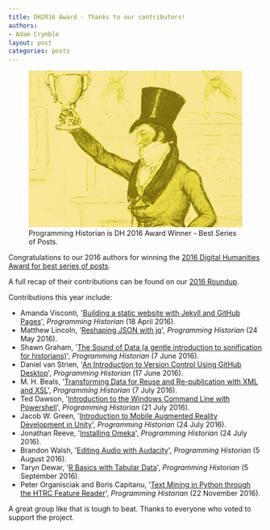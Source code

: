 ```yaml
---
title: DH2016 Award - Thanks to our contributors!
authors:
- Adam Crymble
layout: post
categories: posts
---
```


<p><figure><a href="/posts/dh-award-2016"><img src="/images/dh-awards-2016/dh-award-2016.png" alt=""/></a><figcaption>
    Programming Historian is DH 2016 Award Winner - Best Series of Posts.</figcaption></figure></p>

Congratulations to our 2016 authors for winning the [2016 Digital Humanities Award for best series of posts](http://dhawards.org/dhawards2016/results/).

A full recap of their contributions can be found on our [2016 Roundup](/posts/twenty-sixteen-review).

Contributions this year include:

- Amanda Visconti, '[Building a static website with Jekyll and GitHub Pages](/lessons/building-static-sites-with-jekyll-github-pages)', *Programming Historian* (18 April 2016).
- Matthew Lincoln, '[Reshaping JSON with jq](/lessons/json-and-jq)', *Programming Historian* (24 May 2016).
- Shawn Graham, '[The Sound of Data (a gentle introduction to sonification for historians)](/lessons/sonification)', *Programming Historian* (7 June 2016).
- Daniel van Strien, '[An Introduction to Version Control Using GitHub Desktop](/lessons/getting-started-with-github-desktop)', *Programming Historian* (17 June 2016).
- M. H. Beals, '[Transforming Data for Reuse and Re-publication with XML and XSL](/lessons/transforming-xml-with-xsl)', *Programming Historian* (7 July 2016).
- Ted Dawson, '[Introduction to the Windows Command Line with Powershell](/lessons/intro-to-powershell)', *Programming Historian* (21 July 2016).
- Jacob W. Green, '[Introduction to Mobile Augmented Reality Development in Unity](/lessons/intro-to-augmented-reality-with-unity)', *Programming Historian* (24 July 2016).
- Jonathan Reeve, '[Installing Omeka](/lessons/installing-omeka)', *Programming Historian* (24 July 2016).
- Brandon Walsh, '[Editing Audio with Audacity](/lessons/editing-audio-with-audacity)', *Programming Historian* (5 August 2016).
- Taryn Dewar, '[R Basics with Tabular Data](/lessons/r-basics-with-tabular-data)', *Programming Historian* (5 September 2016).
- Peter Organisciak and Boris Capitanu, '[Text Mining in Python through the HTRC Feature Reader](/lessons/text-mining-with-extracted-features)', *Programming Historian* (22 November 2016).

A great group like that is tough to beat. Thanks to everyone who voted to support the project.
